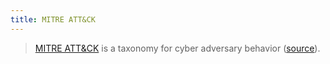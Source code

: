 ```yaml
---
title: MITRE ATT&CK
---
```


> [MITRE ATT&CK](https://attack.mitre.org/) is a taxonomy for cyber adversary behavior ([source](https://attack.mitre.org/resources/faq/)).